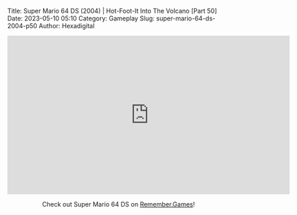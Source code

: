 Title: Super Mario 64 DS (2004) | Hot-Foot-It Into The Volcano [Part 50]
Date: 2023-05-10 05:10
Category: Gameplay
Slug: super-mario-64-ds-2004-p50
Author: Hexadigital

<center><iframe src="https://www.youtube.com/embed/x14ALxEuL_w?feature=oembed" allow="accelerometer; autoplay; encrypted-media; gyroscope; picture-in-picture" width="640" height="360" frameborder="0"></iframe>

Check out Super Mario 64 DS on [Remember.Games](https://remember.games/game/2250/super-mario-64-ds/)!</center>